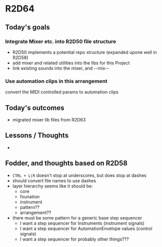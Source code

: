 # R2D64

## Today's goals

### Integrate Mixer etc. into R2D50 file structure
- R2D50 implements a potential repo structure (expanded upone well in R2D58)
- add mixer and related utilities into the libs for this Project
- link existing sounds into the mixer, and --mix--

### Use automation clips in this arrangement
convert the MIDI controlled params to automation clips

## Today's outcomes
- migrated mixer lib files from R2D63

## Lessons / Thoughts
-


## Fodder, and thoughts based on R2D58
- `CTRL + L|R` doesn't stop at underscores, but does stop at dashes
- should convert file names to use dashes
- layer hierarchy seems like it should be:
  - core
  - founation
  - instrument
  - pattern??
  - arrangement??
- there must be some pattern for a generic base step sequencer
  - I want a step sequencer for Instruments               (instrument signals)
  - I want a step sequencer for AutomationEnvelope values (control signals)
  - I want a step sequencer for probably other things???
  
